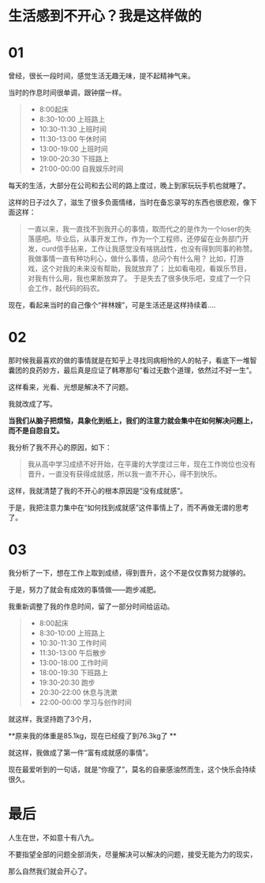 # 生活感到不开心？我是这样做的

#  01

曾经，很长一段时间，感觉生活无趣无味，提不起精神气来。

当时的作息时间很单调，跟钟摆一样。

> - 8:00起床
> - 8:30-10:00 上班路上
> - 10:30-11:30 上班时间
> - 11:30-13:00 午休时间
> - 13:00-19:00 上班时间
> - 19:00-20:30 下班路上
> - 21:00-00:00 自我娱乐时间



每天的生活，大部分在公司和去公司的路上度过，晚上到家玩玩手机也就睡了。

这样的日子过久了，滋生了很多负面情绪，当时在备忘录写的东西也很悲观，像下面这样：

> 一直以来，我一直找不到我开心的事情，取而代之的是作为一个loser的失落感吧。毕业后，从事开发工作，作为一个工程师，还停留在业务部门开发，curd信手拈来，工作让我感觉没有啥挑战性，也没有得到同事的称赞。
> 我做事情一直有种功利心，做什么事情，总问个有什么用？
> 比如，打游戏，这个对我的未来没有帮助，我就放弃了；
> 比如看电视，看娱乐节目，对我有什么用，我也果断放弃了。
> 于是失去了很多快乐吧，变成了一个只会工作，敲代码的码农。

现在，看起来当时的自己像个“祥林嫂”，可是生活还是这样持续着....

# 02

那时候我最喜欢的做的事情就是在知乎上寻找同病相怜的人的帖子，看底下一堆智囊团的良药妙方，最后真是应证了韩寒那句“看过无数个道理，依然过不好一生”。

这样看来，光看、光想是解决不了问题。

我就改成了写。

**当我们从脑子把烦恼，具象化到纸上，我们的注意力就会集中在如何解决问题上，而不是自怨自艾。**

我分析了我不开心的原因，如下：

> 我从高中学习成绩不好开始，在平庸的大学度过三年，现在工作岗位也没有晋升，一直没有获得成就感，所以我一直不开心，得不到快乐。

这样，我就清楚了我的不开心的根本原因是“没有成就感”。

于是，我把注意力集中在“如何找到成就感”这件事情上了，而不再做无谓的思考了。



# 03

我分析了一下，想在工作上取到成绩，得到晋升，这个不是仅仅靠努力就够的。

于是，努力了就会有成效的事情做——跑步减肥。

我重新调整了我的作息时间，留了一部分时间给运动。

> - 8:00起床
> - 8:30-10:00   上班路上
> - 10:30-11:30 工作时间
> - 11:30-13:00  午后散步
> - 13:00-18:00   工作时间
> - 18:00-19:30   下班路上
> - 19:30-20:30    跑步
> - 20:30-22:00    休息与洗漱
> - 22:00-00:00    学习与创作时间

就这样，我坚持跑了3个月，

**原来我的体重是85.1kg，现在已经瘦了到76.3kg了 **

就这样，我做成了第一件“富有成就感的事情”。

现在最爱听到的一句话，就是“你瘦了”，莫名的自豪感油然而生，这个快乐会持续很久。

# 最后

人生在世，不如意十有八九。

不要指望全部的问题全部消失，尽量解决可以解决的问题，接受无能为力的现实，

那么自然我们就会开心了。